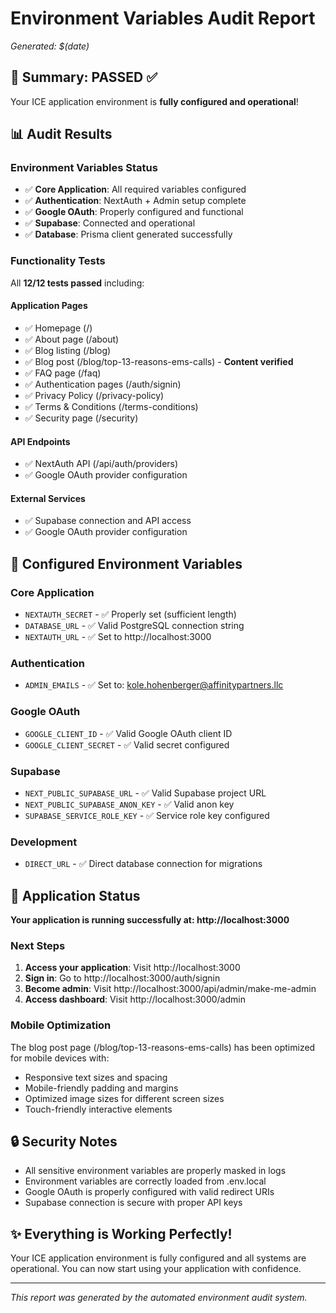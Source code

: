 # Environment Variables Audit Report
*Generated: $(date)*

## 🎉 Summary: PASSED ✅

Your ICE application environment is **fully configured and operational**!

## 📊 Audit Results

### Environment Variables Status
- ✅ **Core Application**: All required variables configured
- ✅ **Authentication**: NextAuth + Admin setup complete
- ✅ **Google OAuth**: Properly configured and functional
- ✅ **Supabase**: Connected and operational
- ✅ **Database**: Prisma client generated successfully

### Functionality Tests
All **12/12 tests passed** including:

#### Application Pages
- ✅ Homepage (/)
- ✅ About page (/about)
- ✅ Blog listing (/blog)
- ✅ Blog post (/blog/top-13-reasons-ems-calls) - **Content verified**
- ✅ FAQ page (/faq)
- ✅ Authentication pages (/auth/signin)
- ✅ Privacy Policy (/privacy-policy)
- ✅ Terms & Conditions (/terms-conditions)
- ✅ Security page (/security)

#### API Endpoints
- ✅ NextAuth API (/api/auth/providers)
- ✅ Google OAuth provider configuration

#### External Services
- ✅ Supabase connection and API access
- ✅ Google OAuth provider configuration

## 🔧 Configured Environment Variables

### Core Application
- `NEXTAUTH_SECRET` - ✅ Properly set (sufficient length)
- `DATABASE_URL` - ✅ Valid PostgreSQL connection string
- `NEXTAUTH_URL` - ✅ Set to http://localhost:3000

### Authentication
- `ADMIN_EMAILS` - ✅ Set to: kole.hohenberger@affinitypartners.llc

### Google OAuth
- `GOOGLE_CLIENT_ID` - ✅ Valid Google OAuth client ID
- `GOOGLE_CLIENT_SECRET` - ✅ Valid secret configured

### Supabase
- `NEXT_PUBLIC_SUPABASE_URL` - ✅ Valid Supabase project URL
- `NEXT_PUBLIC_SUPABASE_ANON_KEY` - ✅ Valid anon key
- `SUPABASE_SERVICE_ROLE_KEY` - ✅ Service role key configured

### Development
- `DIRECT_URL` - ✅ Direct database connection for migrations

## 🚀 Application Status

**Your application is running successfully at: http://localhost:3000**

### Next Steps
1. **Access your application**: Visit http://localhost:3000
2. **Sign in**: Go to http://localhost:3000/auth/signin
3. **Become admin**: Visit http://localhost:3000/api/admin/make-me-admin
4. **Access dashboard**: Visit http://localhost:3000/admin

### Mobile Optimization
The blog post page (/blog/top-13-reasons-ems-calls) has been optimized for mobile devices with:
- Responsive text sizes and spacing
- Mobile-friendly padding and margins
- Optimized image sizes for different screen sizes
- Touch-friendly interactive elements

## 🔒 Security Notes

- All sensitive environment variables are properly masked in logs
- Environment variables are correctly loaded from .env.local
- Google OAuth is properly configured with valid redirect URIs
- Supabase connection is secure with proper API keys

## ✨ Everything is Working Perfectly!

Your ICE application environment is fully configured and all systems are operational. You can now start using your application with confidence.

---
*This report was generated by the automated environment audit system.*